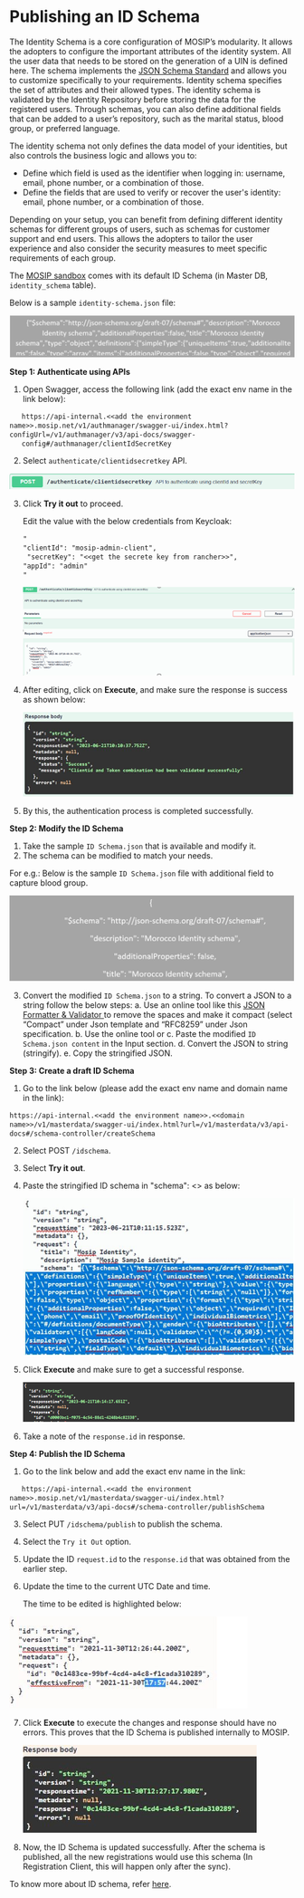 # Publishing an ID Schema 

The Identity Schema is a core configuration of MOSIP’s modularity. It allows the adopters to configure the important attributes of the identity system. All the user data that needs to be stored on the generation of a UIN is defined here. The schema implements the [JSON Schema Standard](http://json-schema.org/draft-07/schema#) and allows you to customize specifically to your requirements. Identity schema specifies the set of attributes and their allowed types. The identity schema is validated by the Identity Repository before storing the data for the registered users. Through schemas, you can also define additional fields that can be added to a user’s repository, such as the marital status, blood group, or preferred language.

The identity schema not only defines the data model of your identities, but also controls the business logic and allows you to:

* Define which field is used as the identifier when logging in: username, email, phone number, or a combination of those.
* Define the fields that are used to verify or recover the user's identity: email, phone number, or a combination of those.

Depending on your setup, you can benefit from defining different identity schemas for different groups of users, such as schemas for customer support and end users. This allows the adopters to tailor the user experience and also consider the security measures to meet specific requirements of each group.

The [MOSIP sandbox](https://docs.mosip.io/1.2.0/sandbox-details) comes with its default ID Schema (in Master DB, `identity_schema` table).

Below is a sample `identity-schema.json` file:

![](_images/id-schema1.png)

**Step 1: Authenticate using APIs**

1.	Open Swagger, access the following link (add the exact env name in the link below):
   ```
      https://api-internal.<<add the environment name>>.mosip.net/v1/authmanager/swagger-ui/index.html?configUrl=/v1/authmanager/v3/api-docs/swagger-   
      config#/authmanager/clientIdSecretKey
   ```

2. Select `authenticate/clientidsecretkey` API.

  ![](_images/id-schema2.png)

3. Click **Try it out** to proceed.
   
   Edit the value with the below credentials from Keycloak:
   ```
   "
   "clientId": "mosip-admin-client",
    "secretKey": "<<get the secrete key from rancher>>",
   "appId": "admin"
   "
   ```

   ![](_images/id-schema3.png)

4. After editing, click on **Execute**, and make sure the response is success as shown below:

   ![](_images/id-schema4.JPG)

5. By this, the authentication process is completed successfully.

**Step 2: Modify the ID Schema**

1. Take the sample `ID Schema.json` that is available and modify it.
2.	The schema can be modified to match your needs.
   
   For e.g.: Below is the sample `ID Schema.json` file with additional field to capture blood group.

   ![](_images/id-schema5.png)

3. Convert the modified `ID Schema.json` to a string. To convert a JSON to a string follow the below steps:
   a.	Use an online tool like this [JSON Formatter & Validator ](https://jsonformatter.curiousconcept.com/#) to remove the spaces and make it compact (select 
      “Compact” under Json template and “RFC8259” under Json specification.
   b.	Use the online tool [](https://onlinetexttools.com/json-stringify-text) or [](https://jsonformatter.org/json-stringify-online)
   c.	Paste the modified `ID Schema.json content` in the Input section.
   d.	Convert the JSON to string (stringify). 
   e.	Copy the stringified JSON.


**Step 3: Create a draft ID Schema** 

1. Go to the link below (please add the exact env name and domain name in the link):

```
https://api-internal.<<add the environment name>>.<<domain name>>/v1/masterdata/swagger-ui/index.html?url=/v1/masterdata/v3/api-docs#/schema-controller/createSchema
```
2.	Select POST `/idschema`.

3. Select **Try it out**.
   
4.	Paste the stringified ID schema in "schema": <<paste the id schema here>> as below:

    ![](_images/id-schema6.JPG)

5. Click **Execute** and make sure to get a successful response.

   ![](_images/id-schema-response.png)

6. Take a note of the `response.id` in response.


**Step 4: Publish the ID Schema** 

1. Go to the link below and add the exact env name in the link:
```
   https://api-internal.<<add the environment name>>.mosip.net/v1/masterdata/swagger-ui/index.html?url=/v1/masterdata/v3/api-docs#/schema-controller/publishSchema
```
3.	Select PUT `/idschema/publish` to publish the schema.

4.	Select the `Try it Out` option.
   
5.	Update the ID `request.id` to the `response.id` that was obtained from the earlier step.
   
6.	Update the time to the current UTC Date and time.

  	The time to be edited is highlighted below:

   ![](_images/id-schema7.JPG)

7. Click **Execute** to execute the changes and response should have no errors. This proves that the ID Schema is published internally to MOSIP.

   ![](_images/id-schema8.JPG)

8. Now, the ID Schema is updated successfully. After the schema is published, all the new registrations would use this schema (In Registration Client, this will happen only after the sync).

To know more about ID schema, refer [here](https://docs.mosip.io/1.2.0/id-lifecycle-management/id-schema).
